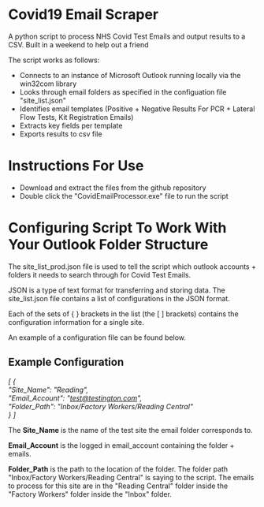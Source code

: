 # Covid19 Email Scraper
A python script to process NHS Covid Test Emails and output results to a CSV. Built in a weekend to help out a friend

The script works as follows:

<ul>

<li>Connects to an instance of Microsoft Outlook running locally via the win32com library</li> 
<li>Looks through email folders as specified in the configuation file "site_list.json"</li>
<li>Identifies email templates (Positive + Negative Results For PCR + Lateral Flow Tests, Kit Registration Emails)</li>
<li>Extracts key fields per template</li>
<li>Exports results to csv file</li>
      
</ul>


<h1>Instructions For Use </h1>

<ul>
<li>Download and extract the files from the github repository</li>
<li>Double click the "CovidEmailProcessor.exe" file to run the script</li>
</ul>


<h1> Configuring Script To Work With Your Outlook Folder Structure </h1>

The site_list_prod.json file is used to tell the script which outlook accounts + folders it needs to search through for Covid Test Emails.

JSON is a type of text format for transferring and storing data. The site_list.json file contains a list of configurations in the JSON format.

Each of the sets of { } brackets in the list (the [ ] brackets) contains the configuration information for a single site. 

An example of a configuration file can be found below.

<h2>Example Configuration</h2>

<i>[  {  
      "Site_Name": "Reading",  
    "Email_Account": "test@testington.com",  
    "Folder_Path": "Inbox/Factory Workers/Reading Central"  
  }  ]</i>



The <b>Site_Name</b> is the name of the test site the email folder corresponds to.

<b>Email_Account</b> is the logged in email_account containing the folder + emails.

<b>Folder_Path</b> is the path to the location of the folder. The folder path "Inbox/Factory Workers/Reading Central" is saying to the script. The emails to process for this site are in the "Reading Central" folder inside the "Factory Workers" folder inside the "Inbox" folder.
